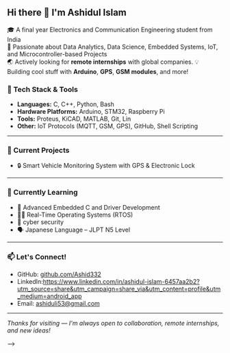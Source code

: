## Hi there 👋 I'm Ashidul Islam

🎓 A final year Electronics and Communication Engineering student from India  
🔧 Passionate about Data Analytics, Data Science, Embedded Systems, IoT, and Microcontroller-based Projects  
🌏 Actively looking for **remote internships** with global companies. 
💡 Building cool stuff with **Arduino**, **GPS**, **GSM modules**, and more!
### 🚀 Tech Stack & Tools
- **Languages:** C, C++, Python, Bash  
- **Hardware Platforms:** Arduino, STM32, Raspberry Pi  
- **Tools:** Proteus, KiCAD, MATLAB, Git, Lin 
- **Other:** IoT Protocols (MQTT, GSM, GPS), GitHub, Shell Scripting

---

### 🧪 Current Projects
- 🔒 Smart Vehicle Monitoring System with GPS & Electronic Lock  

---

### 🌱 Currently Learning
- 📘 Advanced Embedded C and Driver Development  
- 🧑‍💻 Real-Time Operating Systems (RTOS)
- 🤖 cyber security
- 🗣️ Japanese Language – JLPT N5 Level

---

### 📫 Let's Connect!
- GitHub: [github.com/Ashid332](https://github.com/Ashid332)  
- LinkedIn:https://www.linkedin.com/in/ashidul-islam-6457aa2b2?utm_source=share&utm_campaign=share_via&utm_content=profile&utm_medium=android_app
- Email: ashiduli53@gmail.com

---

*Thanks for visiting — I'm always open to collaboration, remote internships, and new ideas!*

-->
